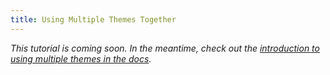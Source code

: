 ```yaml
---
title: Using Multiple Themes Together
---
```


*This tutorial is coming soon. In the meantime, check out the [introduction to using multiple themes in the docs](/docs/themes/using-multiple-gatsby-themes).*